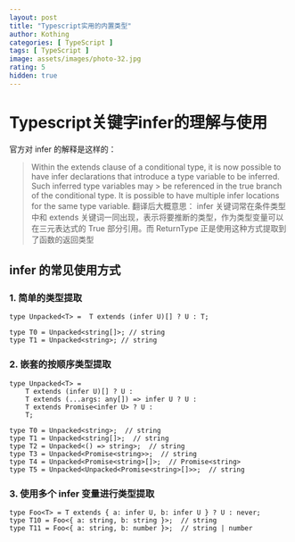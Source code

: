 ```yaml
---
layout: post
title: "Typescript实用的内置类型"
author: Kothing
categories: [ TypeScript ]
tags: [ TypeScript ]
image: assets/images/photo-32.jpg
rating: 5
hidden: true
---
```


# Typescript关键字infer的理解与使用
官方对 infer 的解释是这样的：

> Within the extends clause of a conditional type, it is now possible to have infer declarations that introduce a type variable to be inferred. Such inferred type variables may > be referenced in the true branch of the conditional type. It is possible to have multiple infer locations for the same type variable.
翻译后大概意思：
> infer 关键词常在条件类型中和 extends 关键词一同出现，表示将要推断的类型，作为类型变量可以在三元表达式的 True 部分引用。而 ReturnType 正是使用这种方式提取到了函数的返回类型

## infer 的常见使用方式
### 1. 简单的类型提取
```
type Unpacked<T> =  T extends (infer U)[] ? U : T;

type T0 = Unpacked<string[]>; // string
type T1 = Unpacked<string>; // string
```
  
### 2. 嵌套的按顺序类型提取
```
type Unpacked<T> =
    T extends (infer U)[] ? U :
    T extends (...args: any[]) => infer U ? U :
    T extends Promise<infer U> ? U :
    T;

type T0 = Unpacked<string>;  // string
type T1 = Unpacked<string[]>;  // string
type T2 = Unpacked<() => string>;  // string
type T3 = Unpacked<Promise<string>>;  // string
type T4 = Unpacked<Promise<string>[]>;  // Promise<string>
type T5 = Unpacked<Unpacked<Promise<string>[]>>;  // string
```

### 3. 使用多个 infer 变量进行类型提取
```
type Foo<T> = T extends { a: infer U, b: infer U } ? U : never;
type T10 = Foo<{ a: string, b: string }>;  // string
type T11 = Foo<{ a: string, b: number }>;  // string | number
```
  
